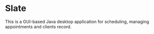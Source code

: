 # Slate
This is a GUI-based Java desktop application for scheduling, managing appointments and clients record.
